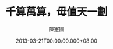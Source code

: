 ---
issue: 11
title: 千算萬算，毋值天一劃
author: 陳憲國
date: 2013-03-21T00:00:00.000+08:00
topic: 懷想
difficulty: 2
wikidata: Q98095342
wikidata_link: https://www.wikidata.org/wiki/Q98095342
---